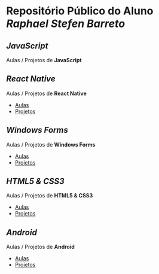 # Repositório Público do Aluno *Raphael Stefen Barreto*

## *JavaScript*
Aulas / Projetos de **JavaScript**

## *React Native*
Aulas / Projetos de **React Native**
- [Aulas](https://stbitola.github.io/)
- [Projetos](https://stbitola.github.io/)

## *Windows Forms*
Aulas / Projetos de **Windows Forms**
- [Aulas](https://stbitola.github.io/)
- [Projetos](https://stbitola.github.io/)

## *HTML5 & CSS3*
Aulas / Projetos de **HTML5 & CSS3**
- [Aulas](https://stbitola.github.io/)
- [Projetos](https://stbitola.github.io/)

## *Android*
Aulas / Projetos de **Android**
- [Aulas](https://stbitola.github.io/)
- [Projetos](https://stbitola.github.io/)
